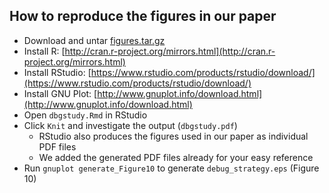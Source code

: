 ## How to reproduce the figures in our paper
* Download and untar [figures.tar.gz](https://github.com/dbgbench/dbgbench.github.io/raw/master/paperResults/results.tar.gz)
* Install R: [http://cran.r-project.org/mirrors.html](http://cran.r-project.org/mirrors.html)
* Install RStudio: [https://www.rstudio.com/products/rstudio/download/](https://www.rstudio.com/products/rstudio/download/)
* Install GNU Plot: [http://www.gnuplot.info/download.html](http://www.gnuplot.info/download.html)
* Open `dbgstudy.Rmd` in RStudio
* Click `Knit` and investigate the output (`dbgstudy.pdf`)
  * RStudio also produces the figures used in our paper as individual PDF files
  * We added the generated PDF files already for your easy reference
* Run `gnuplot generate_Figure10` to generate `debug_strategy.eps` (Figure 10)
